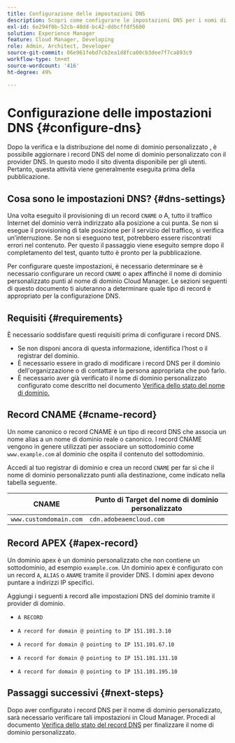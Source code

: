 ```yaml
---
title: Configurazione delle impostazioni DNS
description: Scopri come configurare le impostazioni DNS per i nomi di dominio personalizzati consente al sito di servire i visitatori.
exl-id: 6e294f0b-52cb-40dd-bc42-ddbcffdf5600
solution: Experience Manager
feature: Cloud Manager, Developing
role: Admin, Architect, Developer
source-git-commit: 06e961febd7cb2ea1d8fca00cb3dee7f7ca893c9
workflow-type: tm+mt
source-wordcount: '416'
ht-degree: 49%

---
```



# Configurazione delle impostazioni DNS {#configure-dns}

Dopo la verifica e la distribuzione del nome di dominio personalizzato [,](/help/implementing/cloud-manager/custom-domain-names/check-domain-name-status.md) è possibile aggiornare i record DNS del nome di dominio personalizzato con il provider DNS. In questo modo il sito diventa disponibile per gli utenti. Pertanto, questa attività viene generalmente eseguita prima della pubblicazione.

## Cosa sono le impostazioni DNS? {#dns-settings}

Una volta eseguito il provisioning di un record `CNAME` o A, tutto il traffico Internet del dominio verrà indirizzato alla posizione a cui punta. Se non si esegue il provisioning di tale posizione per il servizio del traffico, si verifica un’interruzione. Se non si eseguono test, potrebbero essere riscontrati errori nel contenuto. Per questo il passaggio viene eseguito sempre dopo il completamento del test, quanto tutto è pronto per la pubblicazione.

Per configurare queste impostazioni, è necessario determinare se è necessario configurare un record `CNAME` o apex affinché il nome di dominio personalizzato punti al nome di dominio Cloud Manager. Le sezioni seguenti di questo documento ti aiuteranno a determinare quale tipo di record è appropriato per la configurazione DNS.

## Requisiti {#requirements}

È necessario soddisfare questi requisiti prima di configurare i record DNS.

* Se non disponi ancora di questa informazione, identifica l’host o il registrar del dominio.
* È necessario essere in grado di modificare i record DNS per il dominio dell&#39;organizzazione o di contattare la persona appropriata che può farlo.
* È necessario aver già verificato il nome di dominio personalizzato configurato come descritto nel documento [Verifica dello stato del nome di dominio.](/help/implementing/cloud-manager/custom-domain-names/check-domain-name-status.md)

## Record CNAME {#cname-record}

Un nome canonico o record CNAME è un tipo di record DNS che associa un nome alias a un nome di dominio reale o canonico. I record CNAME vengono in genere utilizzati per associare un sottodominio come `www.example.com` al dominio che ospita il contenuto del sottodominio.

Accedi al tuo registrar di dominio e crea un record `CNAME` per far sì che il nome di dominio personalizzato punti alla destinazione, come indicato nella tabella seguente.

| CNAME | Punto di Target del nome di dominio personalizzato |
|--- |--- |
| `www.customdomain.com` | `cdn.adobeaemcloud.com` |

## Record APEX {#apex-record}

Un dominio apex è un dominio personalizzato che non contiene un sottodominio, ad esempio `example.com`. Un dominio apex è configurato con un record `A`, `ALIAS` o `ANAME` tramite il provider DNS. I domini apex devono puntare a indirizzi IP specifici.

Aggiungi i seguenti `A` record alle impostazioni DNS del dominio tramite il provider di dominio.

* `A RECORD`

* `A record for domain @ pointing to IP 151.101.3.10`

* `A record for domain @ pointing to IP 151.101.67.10`

* `A record for domain @ pointing to IP 151.101.131.10`

* `A record for domain @ pointing to IP 151.101.195.10`

## Passaggi successivi {#next-steps}

Dopo aver configurato i record DNS per il nome di dominio personalizzato, sarà necessario verificare tali impostazioni in Cloud Manager. Procedi al documento [Verifica dello stato del record DNS](/help/implementing/cloud-manager/custom-domain-names/check-dns-record-status.md) per finalizzare il nome di dominio personalizzato.
